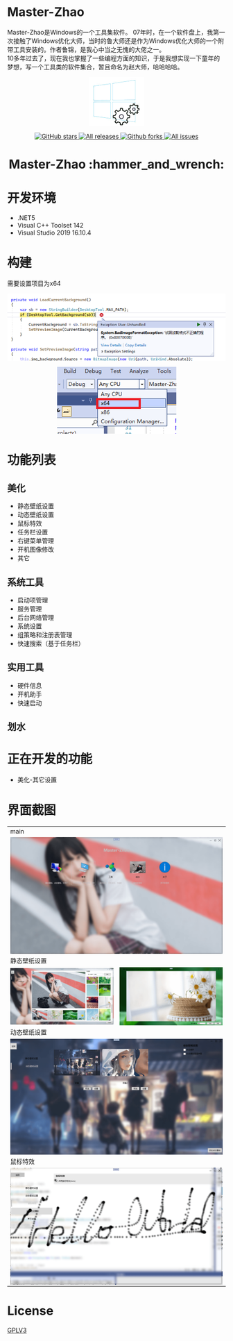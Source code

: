 # Master-Zhao
Master-Zhao是Windows的一个工具集软件。 
07年时，在一个软件盘上，我第一次接触了Windows优化大师，当时的鲁大师还是作为Windows优化大师的一个附带工具安装的。作者鲁锦，是我心中当之无愧的大佬之一。    
10多年过去了，现在我也掌握了一些编程方面的知识，于是我想实现一下童年的梦想，写一个工具类的软件集合，暂且命名为赵大师，哈哈哈哈。

<p align="center">
<a href="https://github.com/zhaotianff/Master-Zhao" target="_blank">
<img align="center" alt="Master-Zhao" src="logo.png" />
</a>
</p>
<p align="center">
<a href="https://github.com/zhaotianff/Master-Zhao/stargazers" target="_blank">
 <img alt="GitHub stars" src="https://img.shields.io/github/stars/zhaotianff/Master-Zhao.svg" />
</a>
<a href="https://github.com/zhaotianff/Master-Zhao/releases" target="_blank">
 <img alt="All releases" src="https://img.shields.io/github/downloads/zhaotianff/Master-Zhao/total.svg" />
</a>
<a href="https://github.com/zhaotianff/Master-Zhao/network/members" target="_blank">
 <img alt="Github forks" src="https://img.shields.io/github/forks/zhaotianff/Master-Zhao.svg" />
</a>
<a href="https://github.com/zhaotianff/Master-Zhao/issues" target="_blank">
 <img alt="All issues" src="https://img.shields.io/github/issues/zhaotianff/Master-Zhao.svg" />
</a>
</p>
<h1 align="center">Master-Zhao :hammer_and_wrench: </h1>

# 开发环境
* .NET5
* Visual C++ Toolset 142
* Visual Studio 2019 16.10.4

# 构建
需要设置项目为x64
<p align="center">
    <img align="center" alt="error dll format" src="Screenshots/error_dll_format.png" />
</p>
<p align="center">
    <img align="center" alt="build x64" src="Screenshots/build_x64.png" />
</p>

# 功能列表
## 美化
  * 静态壁纸设置
  * 动态壁纸设置
  * 鼠标特效
  * 任务栏设置
  * 右键菜单管理
  * 开机图像修改
  * 其它
## 系统工具
  * 启动项管理
  * 服务管理
  * 后台网络管理
  * 系统设置
  * 组策略和注册表管理
  * 快速搜索（基于任务栏）
## 实用工具
  * 硬件信息
  * 开机助手
  * 快速启动
## 划水

# 正在开发的功能
  * 美化-其它设置
     
# 界面截图
<table align="center">
 <tr>
  <td colspan="2">main</td>
 </tr>
 <tr>
  <td colspan="2"> <img align="center" alt="start up" src="Screenshots/main.png" /></td>
 </tr>
  <tr>
  <td colspan="2">静态壁纸设置</td>
 </tr>
 <tr>
  <td><img align="center" alt="static wallpaper" src="Screenshots/static_wallpaper.png" /></td>
    <td><img align="center" alt="static wallpaper" src="Screenshots/static_wallpaper_2.png" /></td>
 </tr>
 <tr>
  <td colspan="2">动态壁纸设置</td>
 </tr>
 <tr>
  <td colspan="2"> <img align="center" alt="dynamic wallpaper" src="Screenshots/dynamic_wallpaper.png" /></td>
 </tr>
 <tr>
  <td colspan="2">鼠标特效</td>
 </tr>
 <tr>
  <td colspan="2"> <img align="center" alt="dynamic wallpaper" src="Screenshots/mouse_effect.png" /></td>
 </tr>
</table>

# License
[GPLV3](LICENSE)
